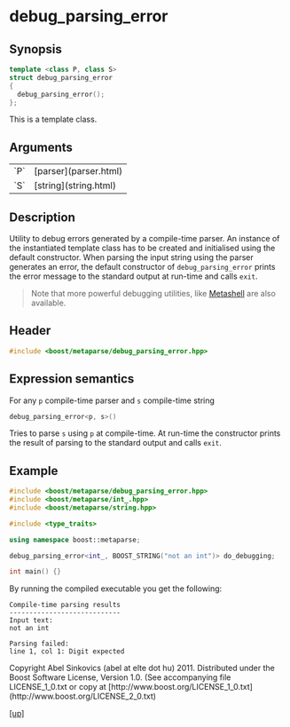 # debug_parsing_error

## Synopsis

```cpp
template <class P, class S>
struct debug_parsing_error
{
  debug_parsing_error();
};
```

This is a template class.

## Arguments

<table cellpadding='0' cellspacing='0'>
  <tr>
    <td>`P`</td>
    <td>[parser](parser.html)</td>
  </tr>
  <tr>
    <td>`S`</td>
    <td>[string](string.html)</td>
  </tr>
</table>

## Description

Utility to debug errors generated by a compile-time parser. An instance of the
instantiated template class has to be created and initialised using the default
constructor. When parsing the input string using the parser generates an error,
the default constructor of `debug_parsing_error` prints the error message to the
standard output at run-time and calls `exit`.

> Note that more powerful debugging utilities, like
> [Metashell](https://github.com/sabel83/metashell#metashell) are also
> available.

## Header

```cpp
#include <boost/metaparse/debug_parsing_error.hpp>
```

## Expression semantics

For any `p` compile-time parser and `s` compile-time string

```cpp
debug_parsing_error<p, s>()
```

Tries to parse `s` using `p` at compile-time. At run-time the constructor
prints the result of parsing to the standard output and calls `exit`.

## Example

```cpp
#include <boost/metaparse/debug_parsing_error.hpp>
#include <boost/metaparse/int_.hpp>
#include <boost/metaparse/string.hpp>

#include <type_traits>

using namespace boost::metaparse;

debug_parsing_error<int_, BOOST_STRING("not an int")> do_debugging;

int main() {}
```

By running the compiled executable you get the following:

```
Compile-time parsing results
----------------------------
Input text:
not an int

Parsing failed:
line 1, col 1: Digit expected
```

<p class="copyright">
Copyright Abel Sinkovics (abel at elte dot hu) 2011.
Distributed under the Boost Software License, Version 1.0.
(See accompanying file LICENSE_1_0.txt or copy at
[http://www.boost.org/LICENSE_1_0.txt](http://www.boost.org/LICENSE_2_0.txt)
</p>

[[up]](reference.html)



